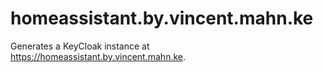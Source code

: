 # homeassistant.by.vincent.mahn.ke

Generates a KeyCloak instance at https://homeassistant.by.vincent.mahn.ke.